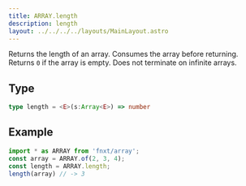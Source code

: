 ```yaml
---
title: ARRAY.length
description: length
layout: ../../../../layouts/MainLayout.astro
---
```

Returns the length of an array. Consumes the array before returning.
Returns `0` if the array is empty.
Does not terminate on infinite arrays.
## Type
```ts
type length = <E>(s:Array<E>) => number
```

## Example
```ts
import * as ARRAY from 'fnxt/array';
const array = ARRAY.of(2, 3, 4);
const length = ARRAY.length;
length(array) // -> 3
```
